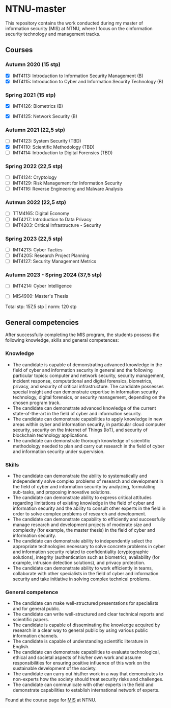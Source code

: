 # NTNU-master
This repository contains the work conducted during my master of information security (MIS) at NTNU, where I focus on the cinformation security technology and management tracks.
## Courses
### Autumn 2020 (15 stp)
- [X] IMT4113: Introduction to Information Security Management (B)
- [X] IMT4115: Introduction to Cyber and Information Security Technology (B)

### Spring 2021 (15 stp)
- [X] IMT4126: Biometrics (B)
- [X] IMT4125: Network Security (B)


### Autumn 2021 (22,5 stp)
- [ ] IMT4123: System Security (TBD)
- [X] IMT4110: Scientific Methodology (TBD)
- [ ] IMT4114: Introduction to Digital Forensics (TBD)

### Spring 2022 (22,5 stp)
- [ ] IMT4124: Cryptology
- [ ] IMT4129: Risk Management for Information Security
- [ ] IMT4116: Reverse Engineering and Malware Analysis

### Autmun 2022 (22,5 stp)
- [ ] TTM4165: Digital Economy 
- [ ] IMT4217: Introduction to Data Privacy
- [ ] IMT4203: Critical Infrastructure - Security

### Spring 2023 (22,5 stp)
- [ ] IMT4213: Cyber Tactics
- [ ] IMT4205: Research Project Planning
- [ ] IMT4127: Security Management Metrics 

### Autumn 2023 - Spring 2024 (37,5 stp)
- [ ] IMT4214: Cyber Intelligence
- [ ] MIS4900: Master's Thesis


Total stp: 157,5 stp | norm: 120 stp

## General competencies
After successfully completing the MIS program, the students possess the following knowledge, skills and general competences:

### Knowledge

- The candidate is capable of demonstrating advanced knowledge in the field of cyber and information security in general and the following particular topics: computer and network security, security management, incident response, computational and digital forensics, biometrics, privacy, and security of critical infrastructure. The candidate possesses special insight and can demonstrate expertise in information security technology, digital forensics, or security management, depending on the chosen program track.
- The candidate can demonstrate advanced knowledge of the current state-of-the-art in the field of cyber and information security.
- The candidate can demonstrate capabilities to apply knowledge in new areas within cyber and information security, in particular cloud computer security, security on the Internet of Things (IoT), and security of blockchain technology applications.
- The candidate can demonstrate thorough knowledge of scientific methodology needed to plan and carry out research in the field of cyber and information security under supervision.
 
### Skills

- The candidate can demonstrate the ability to systematically and independently solve complex problems of research and development in the field of cyber and information security by analyzing, formulating sub-tasks, and proposing innovative solutions.
- The candidate can demonstrate ability to express critical attitudes regarding limitations of existing knowledge in the field of cyber and information security and the ability to consult other experts in the field in order to solve complex problems of research and development.
- The candidate can demonstrate capability to efficiently and successfully manage research and development projects of moderate size and complexity (for example, the master thesis) in the field of cyber and information security.
- The candidate can demonstrate ability to independently select the appropriate technologies necessary to solve concrete problems in cyber and information security related to confidentiality (cryptographic solutions), integrity (authentication such as biometric), availability (for example, intrusion detection solutions), and privacy protection.
- The candidate can demonstrate ability to work efficiently in teams, collaborate with other specialists in the field of cyber and information security and take initiative in solving complex technical problems.
 
### General competence

- The candidate can make well-structured presentations for specialists and for general public.
- The candidate can write well-structured and clear technical reports and scientific papers.
- The candidate is capable of disseminating the knowledge acquired by research in a clear way to general public by using various public information channels.
- The candidate is capable of understanding scientific literature in English.
- The candidate can demonstrate capabilities to evaluate technological, ethical and societal aspects of his/her own work and assume responsibilities for ensuring positive influence of this work on the sustainable development of the society.
- The candidate can carry out his/her work in a way that demonstrates to non-experts how the society should treat security risks and challenges.
- The candidate can communicate with other experts in the field and demonstrate capabilities to establish international network of experts.

Found at the course page for [MIS](https://www.ntnu.edu/studies/mis/learning-outcome) at NTNU.
